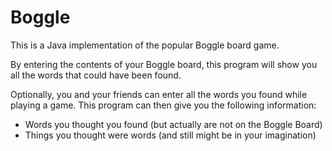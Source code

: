 # Boggle

This is a Java implementation of the popular Boggle board game.

By entering the contents of your Boggle board, this program will show you all the words that could have been found.

Optionally, you and your friends can enter all the words you found while playing a game. This program can then give you the following information:
* Words you thought you found (but actually are not on the Boggle Board)
* Things you thought were words (and still might be in your imagination)
